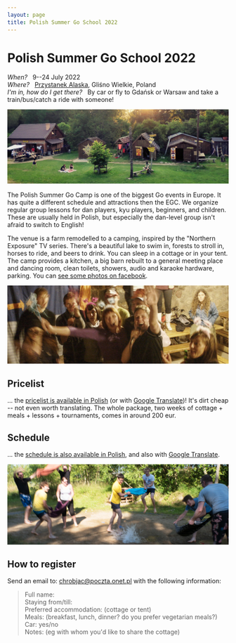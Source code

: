 ```yaml
---
layout: page
title: Polish Summer Go School 2022
---
```


# Polish Summer Go School 2022

*When?* &nbsp; 9--24 July 2022  
*Where?* &nbsp; [Przystanek Alaska](https://www.google.com/maps?q=przystanek+alaska,+glisno+wielkie), Gliśno Wielkie, Poland  
*I'm in, how do I get there?* &nbsp; By car or fly to Gdańsk or Warsaw and take a train/bus/catch a ride with someone!  

<!--
Merlijn, Ignus, Ania, Muru, Ajka, Palladin, Andrew, Boris, Martha, Benji, Jun, Żaneta, Kurt, Albert, Gerd, Klaus, Achim, where have you been? We miss you!
-->

![przystanek alaska](/public/palaska2021.jpg)

The Polish Summer Go Camp is one of the biggest Go events in Europe. It has quite a different schedule and attractions then the EGC. We organize regular group lessons for dan players, kyu players, beginners, and children. These are usually held in Polish, but especially the dan-level group isn't afraid to switch to English!

The venue is a farm remodelled to a camping, inspired by the "Northern Exposure" TV series. There's a beautiful lake to swim in, forests to stroll in, horses to ride, and beers to drink. You can sleep in a cottage or in your tent. The camp provides a kitchen, a big barn rebuilt to a general meeting place and dancing room, clean toilets, showers, audio and karaoke hardware, parking. You can [see some photos on facebook](https://facebook.com/pg/przystanek.alaska.5/photos/).

![karaoke](/public/karaoke.jpg)

## Pricelist

... the [pricelist is available in Polish](/cennik) (or with [Google Translate](https://lsg-go-art-pl.translate.goog/cennik?_x_tr_sl=auto&_x_tr_tl=en))! It's dirt cheap -- not even worth translating. The whole package, two weeks of cottage + meals + lessons + tournaments, comes in around 200 eur.

## Schedule

... the [schedule is also available in Polish](/kalendarz), and also with [Google Translate](https://lsg-go-art-pl.translate.goog/kalendarz?_x_tr_sl=auto&_x_tr_tl=en).

![balony](/public/balony.jpg)

## How to register

Send an email to: chrobjac@poczta.onet.pl with the following information:

> Full name:  
> Staying from/till:  
> Preferred accommodation: (cottage or tent)  
> Meals: (breakfast, lunch, dinner? do you prefer vegetarian meals?)  
> Car: yes/no  
> Notes: (eg with whom you'd like to share the cottage)
